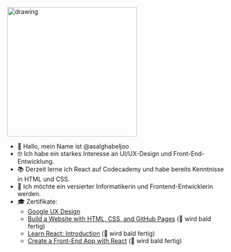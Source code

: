 <img src="https://github.com/asalghabeljoo/asalghabeljoo/assets/153996116/334103bb-4a08-4d53-a080-3291c5d99585" alt="drawing" width="300"/>

- 👋 Hallo, mein Name ist @asalghabeljoo
- 🤓 Ich habe ein starkes Interesse an UI/UX-Design und Front-End-Entwicklung.
- 📚 Derzeit lerne ich React auf Codecademy und habe bereits Kenntnisse in HTML und CSS.
- 🎯 Ich möchte ein versierter Informatikerin und Frontend-Entwicklerin werden.
- 🎓 Zertifikate:
  - [Google UX Design](https://coursera.org/share/37e9066b015f22bd47e3cfd83269d389)
  - [Build a Website with HTML, CSS, and GitHub Pages](https://www.codecademy.com/learn/paths/learn-how-to-build-websites) (🚧 wird bald fertig)
  - [Learn React: Introduction](https://www.codecademy.com/learn/learn-react-introduction) (🚧 wird bald fertig)
  - [Create a Front-End App with React](https://www.codecademy.com/learn/paths/build-web-apps-with-react) (🚧 wird bald fertig)
